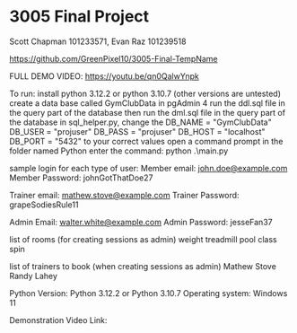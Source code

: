 # 3005 Final Project
Scott Chapman 101233571, Evan Raz 101239518

https://github.com/GreenPixel10/3005-Final-TempName

FULL DEMO VIDEO: https://youtu.be/qn0QalwYnpk

To run:
install python 3.12.2 or python 3.10.7 (other versions are untested)
create a data base called GymClubData in pgAdmin 4
run the ddl.sql file in the query part of the database
then run the dml.sql file in the query part of the database
in sql_helper.py, change the
    DB_NAME = "GymClubData"
    DB_USER = "projuser"
    DB_PASS = "projuser"
    DB_HOST = "localhost"
    DB_PORT = "5432"
to your correct values
open a command prompt in the folder named Python
enter the command:
    python .\main.py



sample login for each type of user:
Member email: john.doe@example.com
Member Password: johnGotThatDoe27

Trainer email: mathew.stove@example.com
Trainer Password: grapeSodiesRule11

Admin Email: walter.white@example.com
Admin Password: jesseFan37


list of rooms (for creating sessions as admin)
weight
treadmill
pool
class
spin

list of trainers to book (when creating sessions as admin)
Mathew Stove
Randy Lahey

Python Version:
Python 3.12.2
or
Python 3.10.7
Operating system:
Windows 11

Demonstration Video Link:
